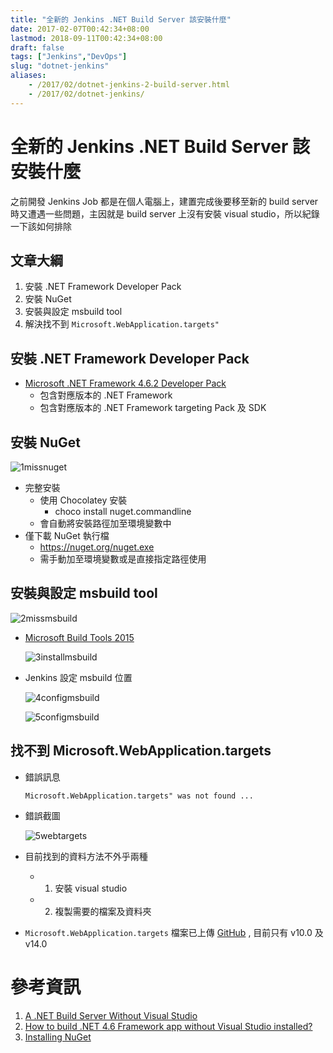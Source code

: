 ```yaml
---
title: "全新的 Jenkins .NET Build Server 該安裝什麼"
date: 2017-02-07T00:42:34+08:00
lastmod: 2018-09-11T00:42:34+08:00
draft: false
tags: ["Jenkins","DevOps"]
slug: "dotnet-jenkins"
aliases:
    - /2017/02/dotnet-jenkins-2-build-server.html
    - /2017/02/dotnet-jenkins/
---
```

# 全新的 Jenkins .NET Build Server 該安裝什麼
之前開發 Jenkins Job 都是在個人電腦上，建置完成後要移至新的 build server 時又遭遇一些問題，主因就是 build server 上沒有安裝 visual studio，所以紀錄一下該如何排除

## 文章大綱
1. 安裝 .NET Framework Developer Pack
2. 安裝 NuGet
3. 安裝與設定 msbuild tool
4. 解決找不到 `Microsoft.WebApplication.targets"`


## 安裝 .NET Framework Developer Pack
- [Microsoft .NET Framework 4.6.2 Developer Pack](https://www.microsoft.com/en-us/download/details.aspx?id=53321)
    - 包含對應版本的 .NET Framework
    - 包含對應版本的 .NET Framework targeting Pack 及 SDK

## 安裝 NuGet

![1missnuget](https://cloud.githubusercontent.com/assets/3851540/22176990/a765c910-e050-11e6-9f96-fc45a22c4f60.png)

- 完整安裝
    - 使用 Chocolatey 安裝
        - choco install nuget.commandline
    - 會自動將安裝路徑加至環境變數中
- 僅下載 NuGet 執行檔
    - https://nuget.org/nuget.exe
    - 需手動加至環境變數或是直接指定路徑使用

## 安裝與設定 msbuild tool

![2missmsbuild](https://cloud.githubusercontent.com/assets/3851540/22176992/a76651fa-e050-11e6-9fc1-b00808612460.png)

- [Microsoft Build Tools 2015](https://www.microsoft.com/zh-tw/download/details.aspx?id=48159)
    
    ![3installmsbuild](https://cloud.githubusercontent.com/assets/3851540/22176991/a7662374-e050-11e6-8a2a-77962c0f03ce.png)
- Jenkins 設定 msbuild 位置
    
    ![4configmsbuild](https://cloud.githubusercontent.com/assets/3851540/22177013/f1ef2616-e050-11e6-9092-e4e89046f6b8.png) 

    ![5configmsbuild](https://cloud.githubusercontent.com/assets/3851540/22177017/fdfead96-e050-11e6-8b1b-f130aa269ba9.png)

## 找不到 Microsoft.WebApplication.targets
- 錯誤訊息
    
    ``` 
    Microsoft.WebApplication.targets" was not found ...
    ```
- 錯誤截圖
    
    ![5webtargets](https://cloud.githubusercontent.com/assets/3851540/22176993/a767631a-e050-11e6-8713-dab7756fee36.png)

- 目前找到的資料方法不外乎兩種
    - 1. 安裝 visual studio
    - 2. 複製需要的檔案及資料夾

- `Microsoft.WebApplication.targets` 檔案已上傳 [GitHub](https://github.com/yowko/Microsoft.WebApplication.targets) , 目前只有 v10.0 及 v14.0 


# 參考資訊
1. [A .NET Build Server Without Visual Studio](http://nickberardi.com/a-net-build-server-without-visual-studio/)
2. [How to build .NET 4.6 Framework app without Visual Studio installed?](http://stackoverflow.com/questions/32070490/how-to-build-net-4-6-framework-app-without-visual-studio-installed)
3. [Installing NuGet](https://docs.microsoft.com/zh-tw/nuget/guides/install-nuget)